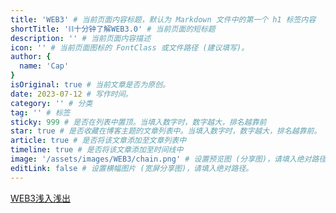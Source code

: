 ```yaml
---
title: 'WEB3' # 当前页面内容标题，默认为 Markdown 文件中的第一个 h1 标签内容
shortTitle: '⛓️十分钟了解WEB3.0' # 当前页面的短标题
description: '' # 当前页面内容描述
icon: '' # 当前页面图标的 FontClass 或文件路径 (建议填写)。
author: {
  name: 'Cap'
}
isOriginal: true # 当前文章是否为原创。
date: 2023-07-12 # 写作时间。
category: '' # 分类
tag: '' # 标签
sticky: 999 # 是否在列表中置顶。当填入数字时，数字越大，排名越靠前
star: true # 是否收藏在博客主题的文章列表中。当填入数字时，数字越大，排名越靠前。
article: true # 是否将该文章添加至文章列表中
timeline: true # 是否将该文章添加至时间线中
image: '/assets/images/WEB3/chain.png' # 设置预览图 (分享图)，请填入绝对路径
editLink: false # 设置横幅图片 (宽屏分享图)，请填入绝对路径。
---
```


[WEB3浅入浅出](./WEB3.0.pdf)
